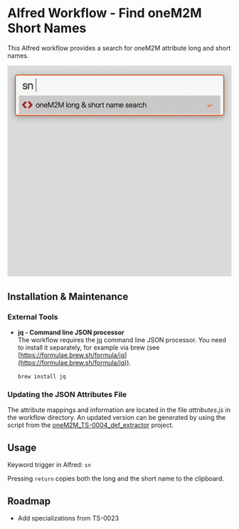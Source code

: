 # Alfred Workflow - Find oneM2M Short Names 

This Alfred workflow provides a search for oneM2M attribute long and short names.

![](workflow.gif)
## Installation & Maintenance

### External Tools
- **jq - Command line JSON processor**  
The workflow requires the [jq](https://stedolan.github.io/jq/) command line JSON processor. You need to install it separately, for example via brew (see [https://formulae.brew.sh/formula/jq](https://formulae.brew.sh/formula/jq)).

      brew install jq

### Updating the JSON Attributes File

The attribute mappings and information are located in the file *attributes.js* in the workflow directory. An updated version can be generated by using the script from the [oneM2M_TS-0004_def_extractor](https://github.com/IoTKETI/oneM2M_TS-0004_def_extractor) project.



## Usage

Keyword trigger in Alfred: ```sn```

Pressing ```return``` copies both the long and the short name to the clipboard.


## Roadmap

- Add <flexContainer> specializations from TS-0023